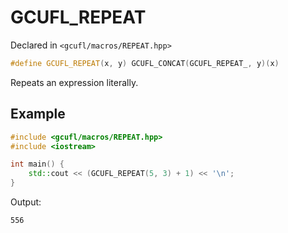 # GCUFL_REPEAT
Declared in `<gcufl/macros/REPEAT.hpp>`
```cpp
#define GCUFL_REPEAT(x, y) GCUFL_CONCAT(GCUFL_REPEAT_, y)(x)
```
Repeats an expression literally.
## Example
```cpp
#include <gcufl/macros/REPEAT.hpp>
#include <iostream>

int main() {
	std::cout << (GCUFL_REPEAT(5, 3) + 1) << '\n';
}
```
Output:
```
556
```

